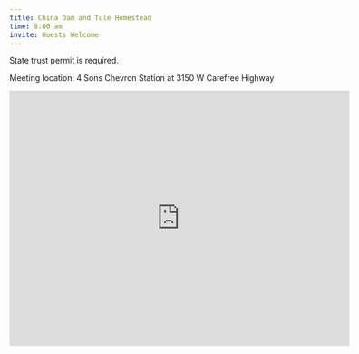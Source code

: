 ```yaml
---
title: China Dam and Tule Homestead
time: 8:00 am
invite: Guests Welcome
---
```


State trust permit is required.

Meeting location: 4 Sons Chevron Station at 3150 W Carefree Highway

<iframe src="https://www.google.com/maps/embed?pb=!1m18!1m12!1m3!1d9110.477023353977!2d-112.13331132673014!3d33.80137398416315!2m3!1f0!2f0!3f0!3m2!1i1024!2i768!4f13.1!3m3!1m2!1s0x872b63c30eb793e1%3A0x1ac01cf7f78dcb43!2s4%20Sons%20Food%20Stores!5e0!3m2!1sen!2sus!4v1735856353798!5m2!1sen!2sus" width="600" height="450" style="border:0;" allowfullscreen="" loading="lazy" referrerpolicy="no-referrer-when-downgrade"></iframe>
